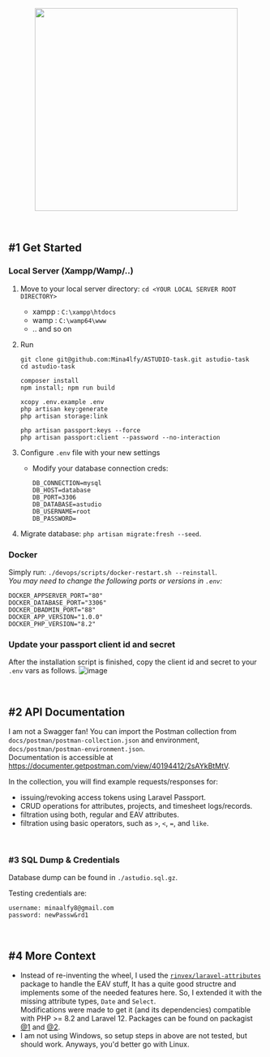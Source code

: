 <p align="center"><a href="https://laravel.com" target="_blank"><img src="https://raw.githubusercontent.com/laravel/art/master/logo-lockup/5%20SVG/2%20CMYK/1%20Full%20Color/laravel-logolockup-cmyk-red.svg" width="400"></a></p>

<br/>

## #1 Get Started

### Local Server (Xampp/Wamp/..)

1. Move to your local server directory: `cd <YOUR LOCAL SERVER ROOT DIRECTORY>`
    - xampp : `C:\xampp\htdocs`
    - wamp : `C:\wamp64\www`
    - .. and so on
2. Run

    ```
    git clone git@github.com:Mina4lfy/ASTUDIO-task.git astudio-task
    cd astudio-task

    composer install
    npm install; npm run build

    xcopy .env.example .env
    php artisan key:generate
    php artisan storage:link

    php artisan passport:keys --force
    php artisan passport:client --password --no-interaction
    ```

3. <span id="configure-dotenv">Configure `.env` file with your new settings</span>
    - Modify your database connection creds:
        ```
        DB_CONNECTION=mysql
        DB_HOST=database
        DB_PORT=3306
        DB_DATABASE=astudio
        DB_USERNAME=root
        DB_PASSWORD=
        ```
4. Migrate database: `php artisan migrate:fresh --seed`.

### Docker

Simply run: `./devops/scripts/docker-restart.sh --reinstall`.<br/>
<i>You may need to change the following ports or versions in `.env`:</i>

```
DOCKER_APPSERVER_PORT="80"
DOCKER_DATABASE_PORT="3306"
DOCKER_DBADMIN_PORT="88"
DOCKER_APP_VERSION="1.0.0"
DOCKER_PHP_VERSION="8.2"
```

### Update your passport client id and secret

After the installation script is finished, copy the client id and secret to your `.env` vars as follows.
![image](https://github.com/user-attachments/assets/23dd3806-6863-4f2e-9c37-6b202f2c6f90)

<br/>

## #2 API Documentation

I am not a Swagger fan! You can import the Postman collection from `docs/postman/postman-collection.json` and environment, `docs/postman/postman-environment.json`.<br/>
Documentation is accessible at <a href="https://documenter.getpostman.com/view/40194412/2sAYkBtMtV">https://documenter.getpostman.com/view/40194412/2sAYkBtMtV</a>.

In the collection, you will find example requests/responses for:
- issuing/revoking access tokens using Laravel Passport.
- CRUD operations for attributes, projects, and timesheet logs/records.
- filtration using both, regular and EAV attributes.
- filtration using basic operators, such as `>`, `<`, `=`, and `like`.

<br/>

### #3 SQL Dump & Credentials

Database dump can be found in `./astudio.sql.gz`.<br/>

Testing credentials are:
```
username: minaalfy8@gmail.com
password: newPassw&rd1
```

<br/>

## #4 More Context

- Instead of re-inventing the wheel, I used the <a href="https://github.com/rinvex/laravel-attributes">`rinvex/laravel-attributes`</a> package to handle the EAV stuff, It has a quite good structre and implements some of the needed features here. So, I extended it with the missing attribute types, `Date` and `Select`.<br/>
Modifications were made to get it (and its dependencies) compatible with PHP >= 8.2 and Laravel 12. Packages can be found on packagist <a href="https://packagist.org/packages/mina4lfy/laravel-attributes">@1</a> and <a href="https://packagist.org/packages/mina4lfy/laravel-support">@2</a>.
- I am not using Windows, so setup steps in above are not tested, but should work. Anyways, you'd better go with Linux.

